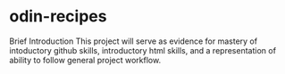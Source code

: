 # odin-recipes
Brief Introduction
This project will serve as evidence for mastery of intoductory github skills, introductory html skills, and a representation of ability to follow general project workflow.